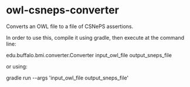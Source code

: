 # owl-csneps-converter
Converts an OWL file to a file of CSNePS assertions.

In order to use this, compile it using gradle, then execute at the command line: 

edu.buffalo.bmi.converter.Converter input_owl_file output_sneps_file

or using: 

gradle run --args 'input_owl_file output_sneps_file'
